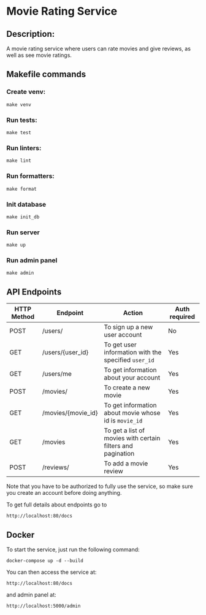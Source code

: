 # Movie Rating Service

## Description:
A movie rating service where users can rate movies and give reviews, 
as well as see movie ratings.

## Makefile commands

### Create venv:
    make venv

### Run tests:
    make test

### Run linters:
    make lint

### Run formatters:
    make format

### Init database
    make init_db

### Run server
    make up

### Run admin panel
    make admin

## API Endpoints

| HTTP Method | Endpoint           | Action                                                      | Auth required |
|-------------|--------------------|-------------------------------------------------------------|-------------|
| POST        | /users/            | To sign up a new user account                               | No |
| GET         | /users/{user_id}   | To get user information with the specified `user_id`        | Yes |
| GET         | /users/me          | To get information about your account                       | Yes |
| POST        | /movies/           | To create a new movie                                       | Yes |
| GET         | /movies/{movie_id} | To get information about movie whose id is `movie_id`       | Yes |
| GET         | /movies            | To get a list of movies with certain filters and pagination | Yes |
| POST        | /reviews/          | To add a movie review                                      | Yes |

Note that you have to be authorized to fully  use the service, so make sure you
create an account before doing anything.

To get full details about endpoints go to  
```
http://localhost:80/docs
```

## Docker

To start the service, just run the following command:

```Shell
docker-compose up -d --build
```
You can then access the service at:
```
http://localhost:80/docs
```
and admin panel at:
```
http://localhost:5000/admin
```